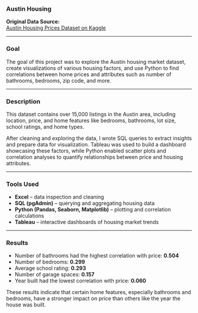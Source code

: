 ### Austin Housing  
**Original Data Source:**  
[Austin Housing Prices Dataset on Kaggle](https://www.kaggle.com/datasets/ericpierce/austinhousingprices?utm_source=chatgpt.com)

---

### Goal  
The goal of this project was to explore the Austin housing market dataset, create visualizations of various housing factors, and use Python to find correlations between home prices and attributes such as number of bathrooms, bedrooms, zip code, and more.

---

### Description  
This dataset contains over 15,000 listings in the Austin area, including location, price, and home features like bedrooms, bathrooms, lot size, school ratings, and home types.  

After cleaning and exploring the data, I wrote SQL queries to extract insights and prepare data for visualization. Tableau was used to build a dashboard showcasing these factors, while Python enabled scatter plots and correlation analyses to quantify relationships between price and housing attributes.

---

### Tools Used  
- **Excel** – data inspection and cleaning  
- **SQL (pgAdmin)** – querying and aggregating housing data  
- **Python (Pandas, Seaborn, Matplotlib)** – plotting and correlation calculations  
- **Tableau** – interactive dashboards of housing market trends  

---

### Results  
- Number of bathrooms had the highest correlation with price: **0.504**  
- Number of bedrooms: **0.299**  
- Average school rating: **0.293**  
- Number of garage spaces: **0.157**  
- Year built had the lowest correlation with price: **0.060**  

These results indicate that certain home features, especially bathrooms and bedrooms, have a stronger impact on price than others like the year the house was built.

